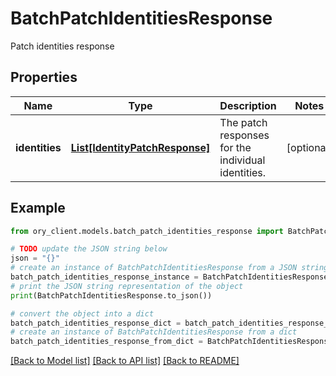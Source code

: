 # BatchPatchIdentitiesResponse

Patch identities response

## Properties

Name | Type | Description | Notes
------------ | ------------- | ------------- | -------------
**identities** | [**List[IdentityPatchResponse]**](IdentityPatchResponse.md) | The patch responses for the individual identities. | [optional] 

## Example

```python
from ory_client.models.batch_patch_identities_response import BatchPatchIdentitiesResponse

# TODO update the JSON string below
json = "{}"
# create an instance of BatchPatchIdentitiesResponse from a JSON string
batch_patch_identities_response_instance = BatchPatchIdentitiesResponse.from_json(json)
# print the JSON string representation of the object
print(BatchPatchIdentitiesResponse.to_json())

# convert the object into a dict
batch_patch_identities_response_dict = batch_patch_identities_response_instance.to_dict()
# create an instance of BatchPatchIdentitiesResponse from a dict
batch_patch_identities_response_from_dict = BatchPatchIdentitiesResponse.from_dict(batch_patch_identities_response_dict)
```
[[Back to Model list]](../README.md#documentation-for-models) [[Back to API list]](../README.md#documentation-for-api-endpoints) [[Back to README]](../README.md)


